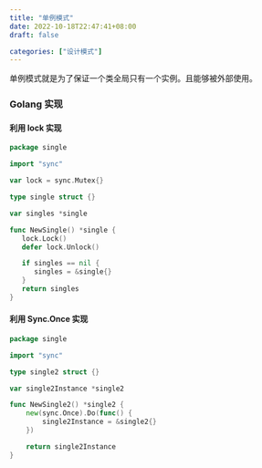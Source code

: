 ```yaml
---
title: "单例模式"
date: 2022-10-18T22:47:41+08:00
draft: false

categories: ["设计模式"]
---
```


单例模式就是为了保证一个类全局只有一个实例。且能够被外部使用。

### Golang 实现

#### 利用 lock 实现

```go
package single

import "sync"

var lock = sync.Mutex{}

type single struct {}

var singles *single

func NewSingle() *single {
   lock.Lock()
   defer lock.Unlock()

   if singles == nil {
      singles = &single{}
   }
   return singles
}
```

#### 利用 Sync.Once 实现

```go
package single

import "sync"

type single2 struct {}

var single2Instance *single2

func NewSingle2() *single2 {
	new(sync.Once).Do(func() {
		single2Instance = &single2{}
	})

	return single2Instance
}
```

